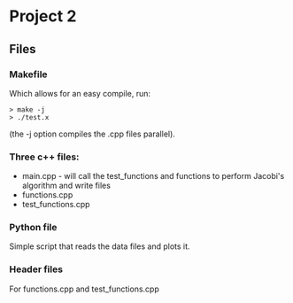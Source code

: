 # Project 2
## Files
### Makefile
Which allows for an easy compile, run:
```
> make -j
> ./test.x
```
(the -j option compiles the .cpp files parallel).
### Three c++ files:
* main.cpp - will call the test_functions and functions to perform Jacobi's algorithm and write files
* functions.cpp
* test_functions.cpp
### Python file
Simple script that reads the data files and plots it.
### Header files
For functions.cpp and test_functions.cpp

